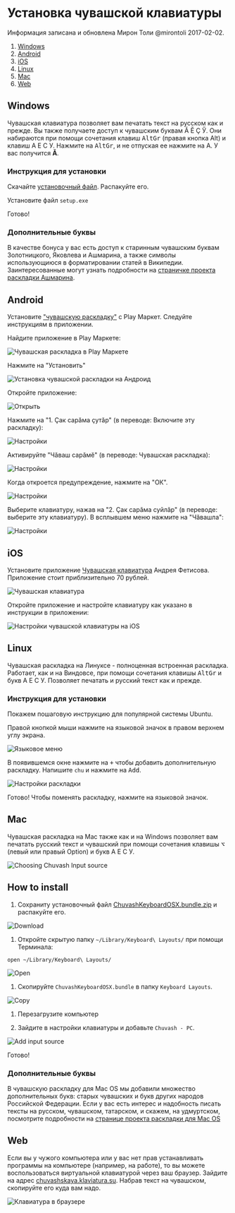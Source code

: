 # Установка чувашской клавиатуры
Информация записана и обновлена Мирон Толи 
@mirontoli 2017-02-02.

1. [Windows](#windows)
1. [Android](#android)
1. [iOS](#ios)
1. [Linux](#linux)
1. [Mac](#mac)
1. [Web](#web)

## Windows
Чувашская клавиатура позволяет вам печатать текст на русском как и прежде. Вы также получаете доступ к чувашским буквам Ӑ Ӗ Ҫ Ӳ. 
Они набираются при помощи сочетания клавиш <kbd>AltGr</kbd> (правая кнопка Alt) и клавиш А Е С У.
Нажмите на <kbd>AltGr</kbd>, и не отпуская ее нажмите на А. У вас получится **Ӑ**. 

### Инструкция для установки

Скачайте [установочный файл](http://bit.ly/cv-kbd-win). Распакуйте его. 

Установите файл `setup.exe`

Готово!

### Дополнительные буквы
В качестве бонуса у вас есть доступ к старинным чувашским буквам Золотницкого, Яковлева и Ашмарина, 
а также символы использующиюся в форматировании статей в Википедии. Заинтересованные могут узнать подробности на [страничке проекта раскладки Ашмарина](http://bit.ly/asm-kbd). 

## Android

Установите ["чувашскую раскладку"](http://bit.ly/cv-kbd-android) с Play Маркет. Следуйте инструкциям в приложении. 

Найдите приложение в Play Маркете:

![Чувашская раскладка в Play Маркете](img/cv-kbd-android-001-ru.png)

Нажмите на "Установить"

![Установка чувашской раскладки на Андроид](img/cv-kbd-android-003-ru.png)

Откройте приложение:

![Открыть](img/cv-kbd-android-004-ru.png)

Нажмите на "1. Ҫак сарӑма ҫутӑр" (в переводе: Включите эту раскладку):

![Настройки](img/cv-kbd-android-005.png)

Активируйте "Чӑваш сарӑмӗ" (в переводе: Чувашская раскладка):

![Настройки](img/cv-kbd-android-006.png)

Когда откроется предупреждение, нажмите на "ОК". 

![Настройки](img/cv-kbd-android-007-ru.png)

Выберите клавиатуру, нажав на "2. Ҫак сарӑма суйлӑр" (в переводе: выберите эту клавиатуру). 
В всплывшем меню нажмите на "Чӑвашла":

![Настройки](img/cv-kbd-android-008.png)

## iOS

Установите приложение [Чувашская клавиатура](http://bit.ly/cv-kbd-ios) Андрея Фетисова. Приложение стоит приблизительно 70 рублей.

![Чувашская клавиатура](img/cv-kbd-ios-001-ru.png)

Откройте приложение и настройте клавиатуру как указано в инструкции в приложении:

![Настройки чувашской клавиатуры на iOS](img/cv-kbd-ios-002.png)

## Linux

Чувашская раскладка на Линуксе - полноценная встроенная раскладка. Работает, как и на Виндовсе, при помощи сочетания клавишы <kbd>AltGr</kbd> и букв  А Е С У. 
Позволяет печатать и русский текст как и прежде. 

### Инструкция для установки
Покажем пошаговую инструкцию для популярной системы Ubuntu.

Правой кнопкой мыши нажмите на языковой значок в правом верхнем углу экрана.

![Языковое меню](img/cv-kbd-ubuntu-001.png)

В появившемся окне нажмите на <kbd>+</kbd> чтобы добавить дополнительную раскладку. Напишите `chu` и нажмите на <kbd>Add</kbd>. 

![Настройки раскладки](img/cv-kbd-ubuntu-002.png)

Готово! Чтобы поменять раскладку, нажмите на языковой значок. 

## Mac

Чувашская раскладка на Mac также как и на Windows позволяет вам печатать русский текст 
и чувашский при помощи сочетания клавишы <kbd>⌥</kbd> (левый или правый Option) и букв А Е С У.

![Choosing Chuvash Input source](img/cv-kbd-mac-000.png?raw=true)

## How to install
1. Сохраниту установочный файл [ChuvashKeyboardOSX.bundle.zip](http://bit.ly/cv-kbd-mac) и распакуйте его.

  ![Download](img/cv-kbd-mac-001.png?raw=true)

1. Откройте скрытую папку `~/Library/Keyboard\ Layouts/` при помощи Терминала:
  
  ```open ~/Library/Keyboard\ Layouts/```

  ![Open](img/cv-kbd-mac-003.png?raw=true)

1. Скопируйте `ChuvashKeyboardOSX.bundle` в папку `Keyboard Layouts`.

  ![Copy](img/cv-kbd-mac-004.png?raw=true)

1. Перезагрузите компьютер

1. Зайдите в настройки клавиатуры и добавьте `Chuvash - PC`. 

  ![Add input source](img/cv-kbd-mac-005.png?raw=true)

Готово!

### Дополнительные буквы

В чувашскую раскладку для Mac OS мы добавили множество дополнительных букв: старых чувашских и букв других народов Российской Федерации. 
Если у вас есть интерес и надобность писать тексты на русском, чувашском, татарском, и скажем, на удмуртском, посмотрите подробности на 
[странице проекта раскладки для Mac OS](https://github.com/mirontoli/chuvash-kbd/tree/master/Mac)

## Web
Если вы у чужого компьютера или у вас нет прав устанавливать программы на компьютере (например, на работе), 
то вы можете воспользоваться виртуальной клавиатурой через ваш браузер. Зайдите на адрес [chuvashskaya.klaviatura.su](http://bit.ly/cv-kbd-web). Набрав текст на чувашском, скопируйте его куда вам надо.

![Клавиатура в браузере](img/cv-kbd-web.png)


